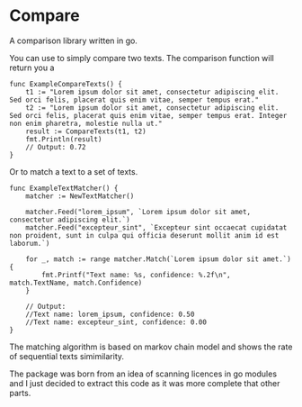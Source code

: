 # Compare
A comparison library written in go.

You can use to simply compare two texts. The comparison function will return you a 

```
func ExampleCompareTexts() {
	t1 := "Lorem ipsum dolor sit amet, consectetur adipiscing elit. Sed orci felis, placerat quis enim vitae, semper tempus erat."
	t2 := "Lorem ipsum dolor sit amet, consectetur adipiscing elit. Sed orci felis, placerat quis enim vitae, semper tempus erat. Integer non enim pharetra, molestie nulla ut."
	result := CompareTexts(t1, t2)
	fmt.Println(result)
	// Output: 0.72
}

```

Or to match a text to a set of texts.
```
func ExampleTextMatcher() {
	matcher := NewTextMatcher()

	matcher.Feed("lorem_ipsum", `Lorem ipsum dolor sit amet, consectetur adipiscing elit.`)
	matcher.Feed("excepteur_sint", `Excepteur sint occaecat cupidatat non proident, sunt in culpa qui officia deserunt mollit anim id est laborum.`)

	for _, match := range matcher.Match(`Lorem ipsum dolor sit amet.`) {
		fmt.Printf("Text name: %s, confidence: %.2f\n", match.TextName, match.Confidence)
	}

	// Output:
	//Text name: lorem_ipsum, confidence: 0.50
	//Text name: excepteur_sint, confidence: 0.00
}
```

The matching algorithm is based on markov chain model and shows the rate of sequential texts simimilarity. 

The package was born from an idea of scanning licences in go modules and I just decided to extract this code as it was more complete that other parts.
